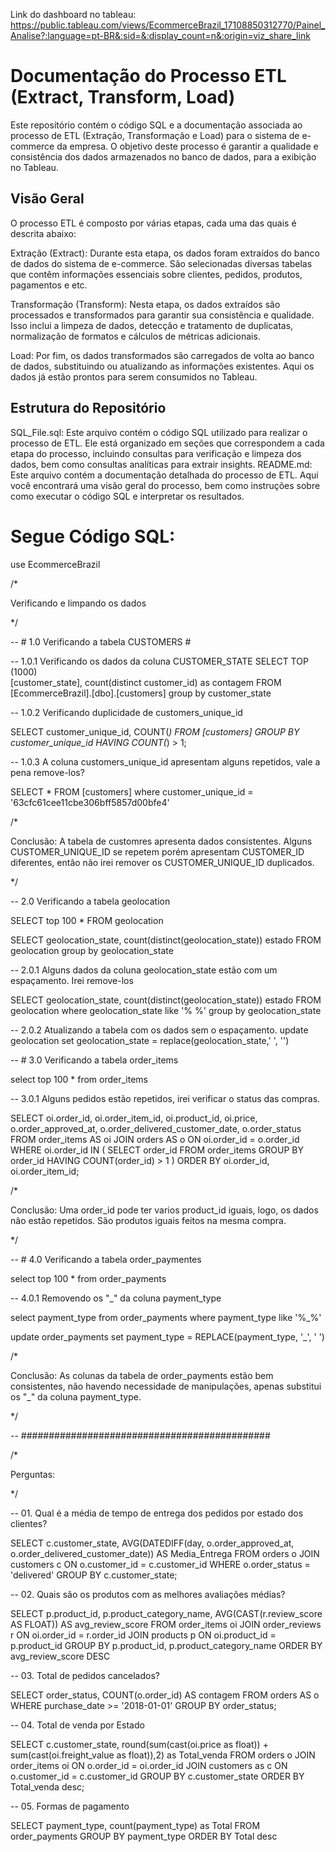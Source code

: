 Link do dashboard no tableau:
https://public.tableau.com/views/EcommerceBrazil_17108850312770/Painel_Analise?:language=pt-BR&:sid=&:display_count=n&:origin=viz_share_link


# Documentação do Processo ETL (Extract, Transform, Load)

Este repositório contém o código SQL e a documentação associada ao processo de ETL (Extração, Transformação e Load) para o sistema de e-commerce da empresa. O objetivo deste processo é garantir a qualidade e consistência dos dados armazenados no banco de dados, para a exibição no Tableau.

## Visão Geral

O processo ETL é composto por várias etapas, cada uma das quais é descrita abaixo:

Extração (Extract): Durante esta etapa, os dados foram extraídos do banco de dados do sistema de e-commerce. São selecionadas diversas tabelas que contêm informações essenciais sobre clientes, pedidos, produtos, pagamentos e etc.

Transformação (Transform): Nesta etapa, os dados extraídos são processados e transformados para garantir sua consistência e qualidade. Isso inclui a limpeza de dados, detecção e tratamento de duplicatas, normalização de formatos e cálculos de métricas adicionais.

Load: Por fim, os dados transformados são carregados de volta ao banco de dados, substituindo ou atualizando as informações existentes. Aqui os dados já estão prontos para serem consumidos no Tableau.


## Estrutura do Repositório

SQL_File.sql: Este arquivo contém o código SQL utilizado para realizar o processo de ETL. Ele está organizado em seções que correspondem a cada etapa do processo, incluindo consultas para verificação e limpeza dos dados, bem como consultas analíticas para extrair insights.
README.md: Este arquivo contém a documentação detalhada do processo de ETL. Aqui você encontrará uma visão geral do processo, bem como instruções sobre como executar o código SQL e interpretar os resultados.




# Segue Código SQL:



use EcommerceBrazil

/*

Verificando e limpando os dados

*/

-- # 1.0 Verificando a tabela CUSTOMERS #

-- 1.0.1 Verificando os dados da coluna CUSTOMER_STATE
SELECT TOP (1000)     
	[customer_state],
	count(distinct customer_id) as contagem
FROM 
	[EcommerceBrazil].[dbo].[customers]
group by 
	customer_state

-- 1.0.2 Verificando duplicidade de customers_unique_id

SELECT customer_unique_id, COUNT(*)
FROM [customers]
GROUP BY customer_unique_id
HAVING COUNT(*) > 1;

-- 1.0.3 A coluna customers_unique_id apresentam alguns repetidos, vale a pena remove-los?

SELECT *
FROM [customers]
where customer_unique_id = '63cfc61cee11cbe306bff5857d00bfe4'

/*

Conclusão:
A tabela de customres apresenta dados consistentes. Alguns CUSTOMER_UNIQUE_ID se repetem porém apresentam CUSTOMER_ID diferentes, então não irei remover os CUSTOMER_UNIQUE_ID duplicados. 

*/


-- 2.0 Verificando a tabela geolocation

SELECT top 100 *
FROM geolocation

SELECT geolocation_state, count(distinct(geolocation_state)) estado
FROM geolocation
group by geolocation_state

-- 2.0.1 Alguns dados da coluna geolocation_state estão com um espaçamento. Irei remove-los

SELECT geolocation_state, count(distinct(geolocation_state)) estado
FROM geolocation
where geolocation_state like '% %' 
group by geolocation_state

-- 2.0.2 Atualizando a tabela com os dados sem o espaçamento.
update geolocation
set geolocation_state = replace(geolocation_state,' ', '')



-- # 3.0 Verificando a tabela order_items

select top 100 *
from order_items


-- 3.0.1 Alguns pedidos estão repetidos, irei verificar o status das compras.

SELECT 
    oi.order_id, 
    oi.order_item_id, 
    oi.product_id, 
    oi.price,
    o.order_approved_at, 
    o.order_delivered_customer_date, 
    o.order_status
FROM 
    order_items AS oi
JOIN 
    orders AS o 
ON 
    oi.order_id = o.order_id
WHERE 
    oi.order_id IN (
        SELECT 
            order_id
        FROM 
            order_items
        GROUP BY
            order_id
        HAVING
            COUNT(order_id) > 1
    )
ORDER BY 
    oi.order_id, 
    oi.order_item_id;


/*

Conclusão: Uma order_id pode ter varios product_id iguais, logo, os dados não estão repetidos. São produtos iguais feitos na mesma compra.

*/

-- # 4.0 Verificando a tabela order_paymentes

select top 100 *
from order_payments

-- 4.0.1 Removendo os "_" da coluna payment_type

select 
	payment_type
from 
	order_payments
where payment_type like '%_%' 

update
	order_payments
set 
	payment_type = REPLACE(payment_type, '_', ' ')

/*

Conclusão: As colunas da tabela de order_payments estão bem consistentes, não havendo necessidade de manipulações, apenas substitui os "_" da coluna payment_type.

*/

-- #############################################

/*

Perguntas:


*/

-- 01. Qual é a média de tempo de entrega dos pedidos por estado dos clientes?

SELECT 
	c.customer_state, 
	AVG(DATEDIFF(day, o.order_approved_at, o.order_delivered_customer_date)) AS Media_Entrega
FROM 
	orders o
JOIN customers c ON o.customer_id = c.customer_id
WHERE 
	o.order_status = 'delivered'
GROUP BY 
	c.customer_state;

-- 02. Quais são os produtos com as melhores avaliações médias?

SELECT 
	p.product_id, 
    p.product_category_name, 
    AVG(CAST(r.review_score AS FLOAT)) AS avg_review_score
FROM 
    order_items oi
    JOIN order_reviews r ON oi.order_id = r.order_id
    JOIN products p ON oi.product_id = p.product_id
GROUP BY 
    p.product_id, 
    p.product_category_name
ORDER BY 
    avg_review_score DESC



-- 03. Total de pedidos cancelados?

SELECT
    order_status,
    COUNT(o.order_id) AS contagem
FROM
    orders AS o
WHERE
    purchase_date >= '2018-01-01' 
GROUP BY
    order_status;



-- 04. Total de venda por Estado

SELECT 
	c.customer_state, 
	round(sum(cast(oi.price as float)) + sum(cast(oi.freight_value as float)),2) as Total_venda
FROM 
	orders o
JOIN order_items oi ON o.order_id = oi.order_id
JOIN customers as c ON o.customer_id = c.customer_id
GROUP BY 
	c.customer_state
ORDER BY 
	Total_venda desc;

-- 05. Formas de pagamento

SELECT
	payment_type,
	count(payment_type) as Total
FROM
	order_payments
GROUP BY
	payment_type
ORDER BY 
	Total desc
